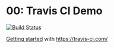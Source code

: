 00: Travis CI Demo
===

[![Build Status](https://travis-ci.com/DeltaVCode-cr-401js-2018/00-test.svg?branch=master)](https://travis-ci.com/DeltaVCode-cr-401js-2018/00-test)

[Getting started](https://docs.travis-ci.com/user/getting-started/) with
<https://travis-ci.com/>
